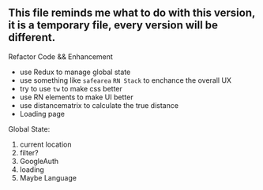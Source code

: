 ## This file reminds me what to do with this version, it is a temporary file, every version will be different.

 Refactor Code && Enhancement
 + use Redux to manage global state
 + use something like `safearea` `RN Stack` to enchance the overall UX
 + try to use `tw` to make css better
 + use RN elements to make UI better
 + use distancematrix to calculate the true distance
 + Loading page



Global State:
1. current location
2. filter?
3. GoogleAuth
4. loading
5. Maybe Language





